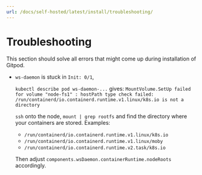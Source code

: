 ```yaml
---
url: /docs/self-hosted/latest/install/troubleshooting/
---
```


# Troubleshooting

This section should solve all errors that might come up during installation of Gitpod.

 - `ws-daemon` is stuck in `Init: 0/1`,
   
   `kubectl describe pod ws-daemon-...` gives:
   `MountVolume.SetUp failed for volume "node-fs1" : hostPath type check failed: /run/containerd/io.containerd.runtime.v1.linux/k8s.io is not a directory`

   `ssh` onto the node, `mount | grep rootfs` and find the directory where your containers are stored. Examples:
     - `/run/containerd/io.containerd.runtime.v1.linux/k8s.io`
     - `/run/containerd/io.containerd.runtime.v1.linux/moby`
     - `/run/containerd/io.containerd.runtime.v2.task/k8s.io`

   Then adjust `components.wsDaemon.containerRuntime.nodeRoots` accordingly.